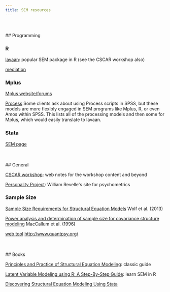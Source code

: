 ```yaml
---
title: SEM resources
---
```



<br>
<br>
## Programming

### R

[lavaan](http://lavaan.ugent.be): popular SEM package in R (see the CSCAR workshop also)

[mediation](https://cran.r-project.org/web/packages/mediation/vignettes/mediation.pdf)


### Mplus

[Mplus website/forums](http://www.statmodel.com/cgi-bin/discus/discus.cgi?pg=topics)

[Process](http://offbeat.group.shef.ac.uk/FIO/mplusmedmod.htm) Some clients ask about using Process scripts in SPSS, but these models are more flexibly engaged in SEM programs like Mplus, R, or even Amos within SPSS. This lists all of the processing models and then some for Mplus, which would easily translate to lavaan.


### Stata

[SEM page](http://www.stata.com/features/structural-equation-modeling/)


<br>
<br>
## General

[CSCAR workshop](http://m-clark.github.io/docs/sem/): web notes for the workshop content and beyond 

[Personality Project](http://www.personality-project.org/index.html): William Revelle's site for psychometrics


### Sample Size

[Sample Size Requirements for Structural Equation Models](http://www.ncbi.nlm.nih.gov/pmc/articles/PMC4334479/) Wolf et al. (2013)

[Power analysis and determination of sample size for covariance structure modeling](http://psycnet.apa.org/journals/met/1/2/130/) MacCallum et al. (1996)

[web tool](http://www.quantpsy.org/rmsea/rmsea.htm) http://www.quantpsy.org/


<br>
<br>
## Books

[Principles and Practice of Structural Equation Modeling](http://www.guilford.com/books/Principles-and-Practice-of-Structural-Equation-Modeling/Rex-Kline/9781462523344): classic guide

[Latent Variable Modeling using R: A Step-By-Step Guide](http://blogs.baylor.edu/rlatentvariable/): learn SEM in R

[Discovering Structural Equation Modeling Using Stata](http://www.stata.com/bookstore/discovering-structural-equation-modeling-using-stata/)